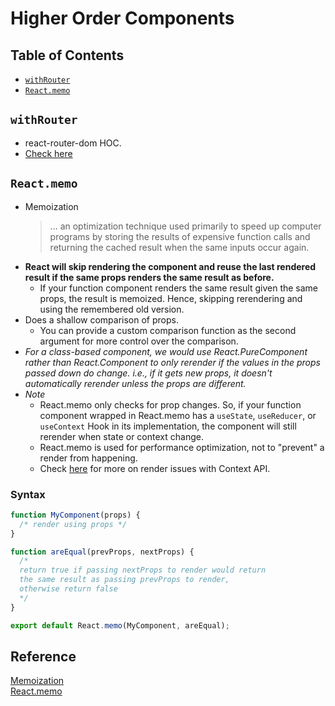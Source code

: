 # Higher Order Components

## Table of Contents
- [`withRouter`](#withrouter)
- [`React.memo`](#reactmemo)

## `withRouter`
- react-router-dom HOC.
- [Check here](https://github.com/Kakamotobi/Learned/blob/main/React/22-React-Router-Patterns.md#withrouter-higher-order-component)

## `React.memo`
- Memoization
  > ... an optimization technique used primarily to speed up computer programs by storing the results of expensive function calls and returning the cached result when the same inputs occur again.
- **React will skip rendering the component and reuse the last rendered result if the same props renders the same result as before.**
  - If your function component renders the same result given the same props, the result is memoized. Hence, skipping rerendering and using the remembered old version.
- Does a shallow comparison of props.
  - You can provide a custom comparison function as the second argument for more control over the comparison.
- *For a class-based component, we would use React.PureComponent rather than React.Component to only rerender if the values in the props passed down do change. i.e., if it gets new props, it doesn't automatically rerender unless the props are different.*
- *Note*
  - React.memo only checks for prop changes. So, if your function component wrapped in React.memo has a `useState`, `useReducer`, or `useContext` Hook in its implementation, the component will still rerender when state or context change.
  - React.memo is used for performance optimization, not to "prevent" a render from happening.
  - Check [here](https://github.com/Kakamotobi/Learned/blob/main/React/Context-API.md#contextprovider) for more on render issues with Context API.
### Syntax
```js
function MyComponent(props) {
  /* render using props */
}

function areEqual(prevProps, nextProps) {
  /*
  return true if passing nextProps to render would return
  the same result as passing prevProps to render,
  otherwise return false
  */
}

export default React.memo(MyComponent, areEqual);
```


## Reference
[Memoization](https://en.wikipedia.org/wiki/Memoization)  
[React.memo](https://reactjs.org/docs/react-api.html#reactmemo)  
